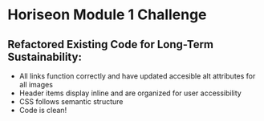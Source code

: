 # Horiseon Module 1 Challenge

## Refactored Existing Code for Long-Term Sustainability:

* All links function correctly and have updated accesible alt attributes for all images
* Header items display inline and are organized for user accessibility
* CSS follows semantic structure
* Code is clean!


